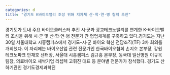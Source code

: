 ```yaml
---
categories: d
title: "경기도 K바이오밸리 조성 위해 지자체 산·학·연·병 협력 추진"
---
```

경기도가 도내 주요 바이오클러스터 추진 시·군과 광교테크노밸리를 연계한 K-바이오밸리 조성을 위해 시·군 및 산·학·연·병 전문가 간 협업체계를 구축하고 있다.경기도는 지난 30일 서울대학교 시흥캠퍼스에서 경기도-시·군 바이오 혁신 전담조직(TF) 3차 회의를 개최했다. 이 자리에는 바이오산업 관련 전문가인 한국바이오협회 손지호 본부장, 강원테크노파크 안재호 센터장, 서울대 시흥캠퍼스 김규홍 본부장, 동국대 일산병원 이규욱 팀장, 의료바이오 새싹기업 리셉텍 고휘진 대표 등 분야별 전문가가 참석했다. 경기도 산하기관인 경기도경제과학진